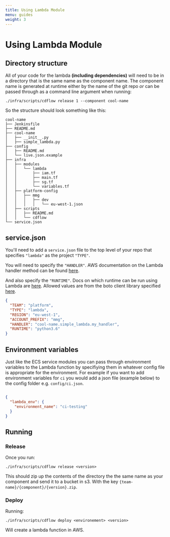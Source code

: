 ```yaml
---
title: Using Lambda Module
menu: guides
weight: 3
---
```


# Using Lambda Module

## Directory structure

All of your code for the lambda **(including dependencies)** will need to be in a directory that is the same name as the component name.
The component name is generated at runtime either by the name of the git repo _or_ can be passed through as a command line argument when running:
```shell
./infra/scripts/cdflow release 1 --component cool-name
```
So the structure should look something like this:
```
cool-name
├── Jenkinsfile
├── README.md
├── cool-name
│   ├── __init__.py
│   ├── simple_lambda.py
├── config
│   ├── README.md
│   └── live.json.example
├── infra
│   ├── modules
│   │   └── lambda
│   │       ├── iam.tf
│   │       ├── main.tf
│   │       ├── sg.tf
│   │       └── variables.tf
│   ├── platform-config
│   │   ├── mmg
│   │   │   ├── dev
│   │   │   │   └── eu-west-1.json
│   ├── scripts
│   │   ├── README.md
│   │   └── cdflow
└── service.json
```

## service.json

You'll need to add a `service.json` file to the top level of your repo that specifies `"lambda"` as the project `"TYPE"`. 

You will need to specify the `"HANDLER"`. AWS documentation on the Lambda handler method can be found [here](http://docs.aws.amazon.com/lambda/latest/dg/programming-model-v2.html).

And also specify the `"RUNTIME"`. Docs on which runtime can be run using Lambda are [here](http://docs.aws.amazon.com/lambda/latest/dg/lambda-app.html). Allowed values are from the boto client library specified [here](http://boto3.readthedocs.io/en/latest/reference/services/lambda.html#Lambda.Client.create_function).

```json
{
  "TEAM": "platform",
  "TYPE": "lambda",
  "REGION": "eu-west-1",
  "ACCOUNT_PREFIX": "mmg",
  "HANDLER": "cool-name.simple_lambda.my_handler",
  "RUNTIME": "python3.6"
}
```
## Environment variables

Just like the ECS service modules you can pass through environment variables to the Lambda function by 
specifiying them in whatever config file is appropriate for the environment. For example if you want to add
environment variables for `ci` you would add a json file (example below) to the config folder e.g. `config/ci.json`.

```json

{
  "lambda_env": {
    "environment_name": "ci-testing"
  }
}
```

## Running
### Release
Once you run:
```shell
./infra/scripts/cdflow release <version>
```
This should zip up the contents of the directory the the same name as your component and send it to a bucket in s3. With the key `{team-name}/{component}/{version}.zip`.
### Deploy
Running:
```shell
./infra/scripts/cdflow deploy <environement> <version>
```
Will create a lambda function in AWS.